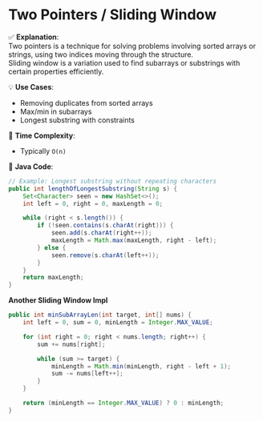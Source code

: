 # Two Pointers / Sliding Window

✅ **Explanation**:  
Two pointers is a technique for solving problems involving sorted arrays or strings, using two indices moving through the structure.  
Sliding window is a variation used to find subarrays or substrings with certain properties efficiently.

💡 **Use Cases**:
- Removing duplicates from sorted arrays
- Max/min in subarrays
- Longest substring with constraints

🧠 **Time Complexity**:
- Typically `O(n)`

🧪 **Java Code**:
```java
// Example: Longest substring without repeating characters
public int lengthOfLongestSubstring(String s) {
    Set<Character> seen = new HashSet<>();
    int left = 0, right = 0, maxLength = 0;

    while (right < s.length()) {
        if (!seen.contains(s.charAt(right))) {
            seen.add(s.charAt(right++));
            maxLength = Math.max(maxLength, right - left);
        } else {
            seen.remove(s.charAt(left++));
        }
    }
    return maxLength;
}
```
  **Another Sliding Window Impl**
```java
public int minSubArrayLen(int target, int[] nums) {
    int left = 0, sum = 0, minLength = Integer.MAX_VALUE;

    for (int right = 0; right < nums.length; right++) {
        sum += nums[right];

        while (sum >= target) {
            minLength = Math.min(minLength, right - left + 1);
            sum -= nums[left++];
        }
    }

    return (minLength == Integer.MAX_VALUE) ? 0 : minLength;
}

```
